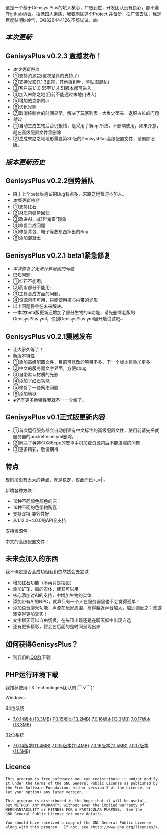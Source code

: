 这是一个基于Genisys Plus的坑人核心，广告到位，开发团队没有良心，都不遵守github协议，拉低国人素质，我要删除这个Project,并备份，把广告去除，我是百度贴吧lx帅气，QQ826444126,不服试试，sb


_本次更新_
-----------

GenisysPlus v0.2.3 震撼发布！
----------------------------
* *本次更新特点*
* ①支持资源包(这次是真的支持了)
* ②支持光影(1.1.3正常，其他版树叶、草贴图混乱)
* ③客户端1.1.0.55至1.1.4.51版本都可进入
* ④加入末路之地(目前不能通过末地门进入)
* ⑤增加威克斯的ai
* ⑥优化光照
* ⑦取消控制台的时间显示，解决了玩家列表一大堆史蒂夫、退服占位的问题
* *建议*
* ①自动生成生物后台仍报错，是采用了新api所致，不影响使用，如果介意，就在高级配置文件里删除
* ②生成末路之地地形需要第30版的GenisysPlus高级配置文件，请删除旧版。



_版本更新历史_
--------------
GenisysPlus v0.2.2强势插队
--------------------------
* 由于上个beta版遗留的Bug有点多，末路之地暂时不加入。
* *本版更新内容*
* ①支持红石
* ②材质包强势回归
* ③改进AI，减轻“鬼畜”现象
* ④修复合成问题
* ⑤修复背包、箱子等放东西掉出的Bug
* ⑥添加混凝土


GenisysPlus v0.2.1 beta1紧急修复
------------------------
* *本次修复了无法计算地图的问题*
* 已知问题:
* ①红石不能用;
* ②药水部分不能用; 
* ③工具合成方面的问题。
* ④资源包不可用，只能使用核心内带的光影
* 以上问题将会在未来解决。
* ～本次beta版更新还增加了部分生物的ai功能，请先删除老版的GenisysPlus.yml，快到GenisysPlus.yml里开启试试吧~


GenisysPlus v0.2.1震撼发布
----------------------
* 让大家久等了！
* 新版本特性：
* ①添加高级配置文件，目前可修改的项目不多，下一个版本将添加更多
* ②中文的服务器文字界面，方便dbug
* ③自带默认材质的光影
* ④添加了红石功能
* ⑤修复了一些网络问题
* ⑥添加地狱
* ◈还有更多新特性我就不一一介绍了。


GenisysPlus v0.1正式版更新内容
----------------------
* ①首次运行服务器会自动创建有中文标注的高级配置文件，使用前请先把就服务器的pocketmine.yml删除。
* ②解决了英特尔X86cpu的安卓手机加载资源包后不能进服的问题
* ③更多精彩，敬请期待




特点
-------------
现阶段没有太大的特点，就是稳定，仅此而已=_=||。

新增各种方块：
* 16种不同颜色颜色的床！
* 16种不同的色带釉陶瓦！
* 支持双持
兼容性好
* 从1.12.0~4.0.0的API全支持

支持资源包!

中文的高级配置文件！

未来会加入的东西
-------------
我不确定是否会成功但我们依然然会去尝试
* 增加红石功能（不再只是摆设）
* 添加矿车、船的实体，使其可以用
* 核心添加对AI的支持，中增加生物的实体
* 添加带有AI的NPC，就算只有一个人在服务器里也不会觉得孤单！
* 添加语音聊天功能，声源在玩家周围，离得越近声音越大，越远则反之；使游戏变得更加真实！
* 文字聊天可以自由切换，在头顶出现还是在聊天框中出现自选
* 还有更多精彩，将会在后面的是时间呈现出来


如何获得GenisysPlus？
-------------
* 到我们的[QQ群](https://jq.qq.com/?_wv=1027&k=4B7YTUm)下载!


PHP运行环境下载
-------------
我推荐使用iTX Technologies团队的(￣▽￣)"

Windows:

 64位系统
 
* [7.0.14版本(13.3MB)](https://storage.googleapis.com/itx-technologies-141911.appspot.com/php_for_genisys%2Fphp_windows_x64_7.0.14.zip)	      [7.0.15版本(13.2MB)](https://storage.googleapis.com/itx-technologies-141911.appspot.com/php_for_genisys%2Fphp_windows_x64_7.0.15.zip)	      [7.0.16版本(13.3MB)](https://storage.googleapis.com/itx-technologies-141911.appspot.com/php_for_genisys%2Fphp_windows_x64_7.0.16.zip)	      [7.0.17版本(13.3MB)](https://storage.googleapis.com/itx-technologies-141911.appspot.com/php_for_genisys%2Fphp_windows_x64_7.0.17.zip)

 32位系统
 
* [7.0.14版本(11.4MB)](https://storage.googleapis.com/itx-technologies-141911.appspot.com/php_for_genisys%2Fphp_windows_x86_7.0.14.zip)	      [7.0.15版本(11.4MB)](https://storage.googleapis.com/itx-technologies-141911.appspot.com/php_for_genisys%2Fphp_windows_x86_7.0.15.zip)	      [7.0.16版本(11.5MB)](https://storage.googleapis.com/itx-technologies-141911.appspot.com/php_for_genisys%2Fphp_windows_x86_7.0.16.zip)	      [7.0.17版本(11.5MB)](https://storage.googleapis.com/itx-technologies-141911.appspot.com/php_for_genisys%2Fphp_windows_x86_7.0.17.zip)

Licence
-------------
	This program is free software: you can redistribute it and/or modify
	it under the terms of the GNU General Public License as published by
	the Free Software Foundation, either version 3 of the License, or
	(at your option) any later version.

	This program is distributed in the hope that it will be useful,
	but WITHOUT ANY WARRANTY; without even the implied warranty of
	MERCHANTABILITY or FITNESS FOR A PARTICULAR PURPOSE.  See the
	GNU General Public License for more details.

	You should have received a copy of the GNU General Public License
	along with this program.  If not, see <http://www.gnu.org/licenses/>.
